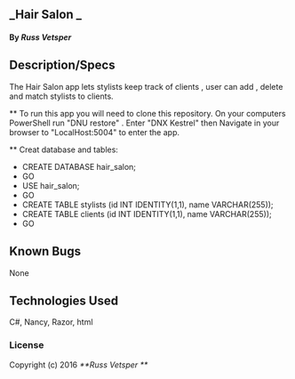## _Hair Salon _
#### By _**Russ Vetsper**_




## Description/Specs

The Hair Salon app lets stylists keep track of clients , user can add , delete and match stylists to clients.

** To run this app you will need to clone this repository. On your computers PowerShell run "DNU restore" . Enter "DNX Kestrel" then  Navigate in your browser to "LocalHost:5004" to enter the app.

** Creat database and tables:
* CREATE DATABASE hair_salon;
* GO
* USE hair_salon;
* GO
* CREATE TABLE stylists (id INT IDENTITY(1,1), name VARCHAR(255));
* CREATE TABLE clients (id INT IDENTITY(1,1), name VARCHAR(255));
* GO

## Known Bugs


None

## Technologies Used
 C#, Nancy, Razor, html

### License
Copyright (c) 2016 _**Russ Vetsper **_
